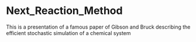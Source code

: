 # Next_Reaction_Method
This is a presentation of a famous paper of Gibson and Bruck describing the efficient stochastic simulation of a chemical system
